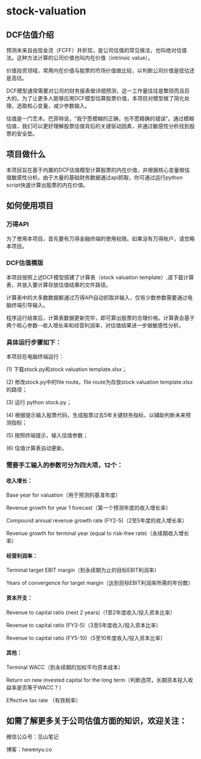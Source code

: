 # stock-valuation

## DCF估值介绍
预测未来自由现金流（FCFF）并折现，是公司估值的常见做法，也叫绝对估值法。这种方法计算的公司价值也叫内在价值（intrinsic value）。

价值投资领域，常用内在价值与股票的市场价值做比较，以判断公司价值是低估还是高估。

DCF模型通常需要对公司的财务报表做详细预测，这一工作量往往是繁琐而且巨大的。为了让更多人能够应用DCF模型估算股票价值，本项目对模型做了简化处理，选取核心变量，减少参数输入。

估值是一门艺术。巴菲特说，“我宁愿模糊的正确，也不愿精确的错误”。通过模糊估值，我们可以更好理解股票估值背后的关键驱动因素，并通过敏感性分析找到股票的安全垫。

## 项目做什么

本项目旨在基于内置的DCF估值模型计算股票的内在价值，并根据核心变量做估值敏感性分析。由于大量的基础财务数据通过api抓取，你可通过运行python script快速计算出股票的内在价值。

## 如何使用项目

### 万得API

为了使用本项目，首先要有万得金融终端的使用权限。如果没有万得账户，请忽略本项目。

### DCF估值模版

本项目按照上述DCF模型搭建了计算表（stock valuation template）,请下载计算表，并放入要计算存放估值结果的文件路径。

计算表中的大多数数据都通过万得API自动抓取并输入，仅有少数参数需要通过电脑终端引导输入。

程序运行结束后，计算表数据更新完毕，即可算出股票的合理价格。计算表会基于两个核心参数--收入增长率和经营利润率，对估值结果进一步做敏感性分析。

### 具体运行步骤如下：

本项目在电脑终端运行：

(1) 下载stock.py和stock valuation template.xlsx；

(2) 修改stock.py中的file route。file route为存放stock valuation template.xlsx的路径；

(3) 运行 python stock.py；

(4) 根据提示输入股票代码，生成股票过去5年关键财务指标，以辅助判断未来预测指标；

(5) 按照终端提示，输入估值参数；

(6) 估值计算表自动更新。

### 需要手工输入的参数可分为四大项，12个：

#### 收入增长：

Base year for valuation（用于预测的基准年度）

Revenue growth for year 1 forecast（第一个预测年度的收入增长率）

Compound annual revenue growth rate (FY2-5)（2至5年度的收入增长率）

Revenue growth for terminal year (equal to risk-free rate)（永续期收入增长率）

#### 经营利润率：

Terminal target EBIT margin（到永续期为止的目标EBIT利润率）

Years of convergence for target margin（达到目标EBIT利润率所需的年份数）

#### 资本开支：

Revenue to capital ratio (next 2 years)（1至2年度收入/投入资本比率）

Revenue to capital ratio (FY3-5)（3至5年度收入/投入资本比率）

Revenue to capital ratio (FY5-10)（5至10年度收入/投入资本比率）

#### 其他：

Terminal WACC（到永续期的加权平均资本成本）

Return on new invested capital for the long term（判断选项，长期资本投入收益率是否等于WACC？）

Effective tax rate （有效税率）


## 如需了解更多关于公司估值方面的知识，欢迎关注：

微信公众号：见山笔记

博客：hewenyu.co

